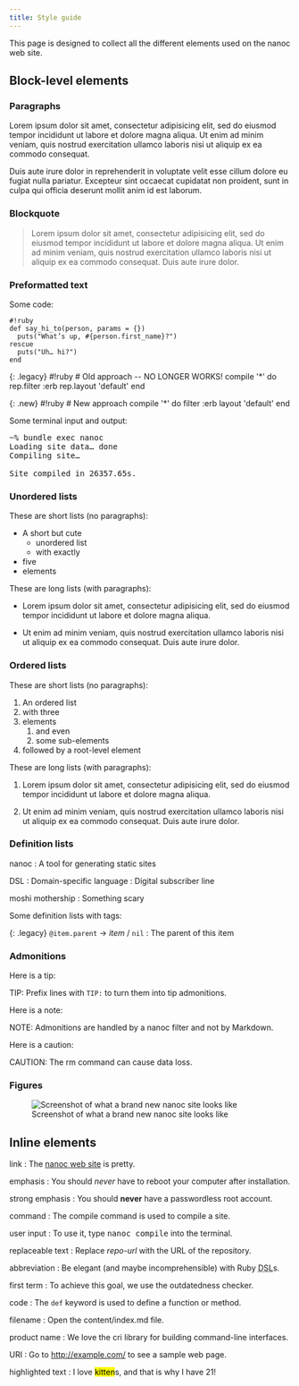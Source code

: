 ```yaml
---
title: Style guide
---
```


This page is designed to collect all the different elements used on the nanoc web site.

## Block-level elements

### Paragraphs

Lorem ipsum dolor sit amet, consectetur adipisicing elit, sed do eiusmod tempor incididunt ut labore et dolore magna aliqua. Ut enim ad minim veniam, quis nostrud exercitation ullamco laboris nisi ut aliquip ex ea commodo consequat.

Duis aute irure dolor in reprehenderit in voluptate velit esse cillum dolore eu fugiat nulla pariatur. Excepteur sint occaecat cupidatat non proident, sunt in culpa qui officia deserunt mollit anim id est laborum.

### Blockquote

> Lorem ipsum dolor sit amet, consectetur adipisicing elit, sed do eiusmod tempor incididunt ut labore et dolore magna aliqua. Ut enim ad minim veniam, quis nostrud exercitation ullamco laboris nisi ut aliquip ex ea commodo consequat. Duis aute irure dolor.

### Preformatted text

Some code:

	#!ruby
	def say_hi_to(person, params = {})
	  puts("What’s up, #{person.first_name}?")
	rescue
	  puts("Uh… hi?")
	end

{: .legacy}
	#!ruby
	# Old approach -- NO LONGER WORKS!
	compile '*' do
	  rep.filter :erb
	  rep.layout 'default'
	end

{: .new}
	#!ruby
	# New approach
	compile '*' do
	  filter :erb
	  layout 'default'
	end

Some terminal input and output:

<pre><span class="prompt">~%</span> <kbd>bundle exec nanoc</kbd>
Loading site data… done
Compiling site…

Site compiled in 26357.65s.</pre>

### Unordered lists

These are short lists (no paragraphs):

* A short but cute
	* unordered list
	* with exactly
* five
* elements

These are long lists (with paragraphs):

* Lorem ipsum dolor sit amet, consectetur adipisicing elit, sed do eiusmod tempor incididunt ut labore et dolore magna aliqua.

* Ut enim ad minim veniam, quis nostrud exercitation ullamco laboris nisi ut aliquip ex ea commodo consequat. Duis aute irure dolor.

### Ordered lists

These are short lists (no paragraphs):

1. An ordered list
2. with three
3. elements
	1. and even
	2. some sub-elements
4. followed by a root-level element

These are long lists (with paragraphs):

1. Lorem ipsum dolor sit amet, consectetur adipisicing elit, sed do eiusmod tempor incididunt ut labore et dolore magna aliqua.

2. Ut enim ad minim veniam, quis nostrud exercitation ullamco laboris nisi ut aliquip ex ea commodo consequat. Duis aute irure dolor.

### Definition lists

nanoc
: A tool for generating static sites

DSL
: Domain-specific language
: Digital subscriber line

moshi
mothership
: Something scary

Some definition lists with tags:

{: .legacy}
`@item.parent` &rarr; _item_ / `nil`
: The parent of this item

### Admonitions

Here is a tip:

TIP: Prefix lines with `TIP:` to turn them into tip admonitions.

Here is a note:

NOTE: Admonitions are handled by a nanoc filter and not by Markdown.

Here is a caution:

CAUTION: The <span class="command">rm</span> command can cause data loss.

### Figures

<figure class="fullwidth">
	<img src="/assets/images/tutorial/default-site.png" alt="Screenshot of what a brand new nanoc site looks like">
	<figcaption>Screenshot of what a brand new nanoc site looks like</figcaption>
</figure>

## Inline elements

link
: The <a href="http://nanoc.ws/">nanoc web site</a> is pretty.

emphasis
: You should <em>never</em> have to reboot your computer after installation.

strong emphasis
: You should <strong>never</strong> have a passwordless root account.

command
: The <span class="command">compile</span> command is used to compile a site.

user input
: To use it, type <kbd>nanoc compile</kbd> into the terminal.

replaceable text
: Replace <var>repo-url</var> with the URL of the repository.

abbreviation
: Be elegant (and maybe incomprehensible) with Ruby <abbr title="domain specific language">DSL</abbr>s.

first term
: To achieve this goal, we use the <span class="firstterm">outdatedness checker</span>.

code
: The `def` keyword is used to define a function or method.

filename
: Open the <span class="filename">content/index.md</span> file.

product name
: We love the <span class="productname">cri</span> library for building command-line interfaces.

URI
: Go to <span class="uri">http://example.com/</span> to see a sample web page.

highlighted text
: I love <mark>kitten</mark>s, and that is why I have 21!
